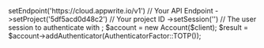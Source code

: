 <?php

use Appwrite\Client;
use Appwrite\Services\Account;
use Appwrite\Enums\AuthenticatorFactor;

$client = new Client();

$client
    ->setEndpoint('https://cloud.appwrite.io/v1') // Your API Endpoint
    ->setProject('5df5acd0d48c2') // Your project ID
    ->setSession('') // The user session to authenticate with
;

$account = new Account($client);

$result = $account->addAuthenticator(AuthenticatorFactor::TOTP());